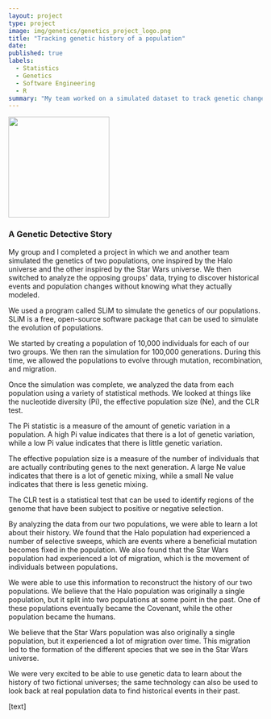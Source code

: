 ```yaml
---
layout: project
type: project
image: img/genetics/genetics_project_logo.png
title: "Tracking genetic history of a population"
date: 
published: true
labels:
  - Statistics
  - Genetics
  - Software Engineering
  - R
summary: "My team worked on a simulated dataset to track genetic changes that the population went through"
---
```


<div class="text-center p-4">
  <img width="200px" src="https://heinrichmaertens.github.io/img/genetics/genetics_project.png" class="img-thumbnail" >
</div>

### A Genetic Detective Story

My group and I completed a project in which we and another team simulated the genetics of two populations, one inspired by the Halo universe and the other inspired by the Star Wars universe. We then switched to analyze the opposing groups' data, trying to discover historical events and population changes without knowing what they actually modeled.

We used a program called SLiM to simulate the genetics of our populations. SLiM is a free, open-source software package that can be used to simulate the evolution of populations.

We started by creating a population of 10,000 individuals for each of our two groups. We then ran the simulation for 100,000 generations. During this time, we allowed the populations to evolve through mutation, recombination, and migration.

Once the simulation was complete, we analyzed the data from each population using a variety of statistical methods. We looked at things like the nucleotide diversity (Pi), the effective population size (Ne), and the CLR test.

The Pi statistic is a measure of the amount of genetic variation in a population. A high Pi value indicates that there is a lot of genetic variation, while a low Pi value indicates that there is little genetic variation.

The effective population size is a measure of the number of individuals that are actually contributing genes to the next generation. A large Ne value indicates that there is a lot of genetic mixing, while a small Ne value indicates that there is less genetic mixing.

The CLR test is a statistical test that can be used to identify regions of the genome that have been subject to positive or negative selection.

By analyzing the data from our two populations, we were able to learn a lot about their history. We found that the Halo population had experienced a number of selective sweeps, which are events where a beneficial mutation becomes fixed in the population. We also found that the Star Wars population had experienced a lot of migration, which is the movement of individuals between populations.

We were able to use this information to reconstruct the history of our two populations. We believe that the Halo population was originally a single population, but it split into two populations at some point in the past. One of these populations eventually became the Covenant, while the other population became the humans.

We believe that the Star Wars population was also originally a single population, but it experienced a lot of migration over time. This migration led to the formation of the different species that we see in the Star Wars universe.

We were very excited to be able to use genetic data to learn about the history of two fictional universes; the same technology can also be used to look back at real population data to find historical events in their past. 

[text]